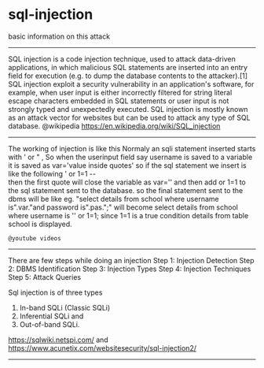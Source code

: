 # sql-injection
basic information on this attack

*************************************************************
SQL injection is a code injection technique, used to attack data-driven applications, in which malicious SQL statements are inserted into an entry field for execution (e.g. to dump the database contents to the attacker).[1] SQL injection exploit a security vulnerability in an application's software, for example, when user input is either incorrectly filtered for string literal escape characters embedded in SQL statements or user input is not strongly typed and unexpectedly executed. SQL injection is mostly known as an attack vector for websites but can be used to attack any type of SQL database. @wikipedia https://en.wikipedia.org/wiki/SQL_injection 
**************************************************************
The working of injection is like this
Normaly an sqli statement inserted starts with ' or " , So when the userinput field say username is saved to a variable it is saved as var='value inside quotes' so if the sql statement we insert is like the following
' or 1=1 --  
then the first quote will close the variable as var='' and then add or 1=1 to the sql statement sent to the database. so the final statement sent to the dbms will be like
eg.   "select details from school where username is".var."and password is".pas.";"
     will become 
      select details from school where username is '' or 1=1;
    since 1=1 is a true condition details from table school is displayed.
    
    @youtube videos 
   
**************************************************************
There are few steps while doing an injection
Step 1: Injection Detection
Step 2: DBMS Identification
Step 3: Injection Types
Step 4: Injection Techniques
Step 5: Attack Queries

Sql injection is of three types
1) In-band SQLi (Classic SQLi)
2) Inferential SQLi and 
3) Out-of-band SQLi.

https://sqlwiki.netspi.com/    and https://www.acunetix.com/websitesecurity/sql-injection2/

***************************************************************

